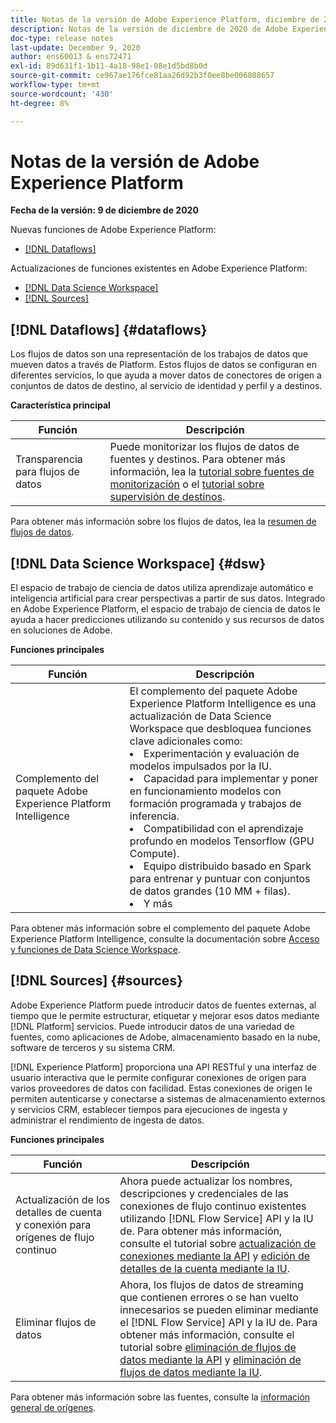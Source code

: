 ```yaml
---
title: Notas de la versión de Adobe Experience Platform, diciembre de 2020
description: Notas de la versión de diciembre de 2020 de Adobe Experience Platform.
doc-type: release notes
last-update: December 9, 2020
author: ens60013 & ens72471
exl-id: 89d631f1-1b11-4a18-98e1-08e1d5bd8b0d
source-git-commit: ce967ae176fce81aa26d92b3f0ee8be006808657
workflow-type: tm+mt
source-wordcount: '430'
ht-degree: 8%

---
```


# Notas de la versión de Adobe Experience Platform

**Fecha de la versión: 9 de diciembre de 2020**

Nuevas funciones de Adobe Experience Platform:

- [[!DNL Dataflows]](#dataflows)

Actualizaciones de funciones existentes en Adobe Experience Platform:

- [[!DNL Data Science Workspace]](#dsw)
- [[!DNL Sources]](#sources)

## [!DNL Dataflows] {#dataflows}

Los flujos de datos son una representación de los trabajos de datos que mueven datos a través de Platform. Estos flujos de datos se configuran en diferentes servicios, lo que ayuda a mover datos de conectores de origen a conjuntos de datos de destino, al servicio de identidad y perfil y a destinos.

**Característica principal**

| Función | Descripción |
| ------- | ----------- |
| Transparencia para flujos de datos | Puede monitorizar los flujos de datos de fuentes y destinos. Para obtener más información, lea la [tutorial sobre fuentes de monitorización](../../dataflows/ui/monitor-sources.md) o el [tutorial sobre supervisión de destinos](../../dataflows/ui/monitor-destinations.md). |

Para obtener más información sobre los flujos de datos, lea la [resumen de flujos de datos](../../dataflows/home.md).

## [!DNL Data Science Workspace] {#dsw}

El espacio de trabajo de ciencia de datos utiliza aprendizaje automático e inteligencia artificial para crear perspectivas a partir de sus datos. Integrado en Adobe Experience Platform, el espacio de trabajo de ciencia de datos le ayuda a hacer predicciones utilizando su contenido y sus recursos de datos en soluciones de Adobe.

**Funciones principales**

| Función | Descripción |
| --- | ---|
| Complemento del paquete Adobe Experience Platform Intelligence | El complemento del paquete Adobe Experience Platform Intelligence es una actualización de Data Science Workspace que desbloquea funciones clave adicionales como: <li> Experimentación y evaluación de modelos impulsados por la IU.</li><li> Capacidad para implementar y poner en funcionamiento modelos con formación programada y trabajos de inferencia.</li><li> Compatibilidad con el aprendizaje profundo en modelos Tensorflow (GPU Compute).</li><li> Equipo distribuido basado en Spark para entrenar y puntuar con conjuntos de datos grandes (10 MM + filas).</li><li>Y más</li> |

Para obtener más información sobre el complemento del paquete Adobe Experience Platform Intelligence, consulte la documentación sobre [Acceso y funciones de Data Science Workspace](../../data-science-workspace/access-features-dsw.md).

## [!DNL Sources] {#sources}

Adobe Experience Platform puede introducir datos de fuentes externas, al tiempo que le permite estructurar, etiquetar y mejorar esos datos mediante [!DNL Platform] servicios. Puede introducir datos de una variedad de fuentes, como aplicaciones de Adobe, almacenamiento basado en la nube, software de terceros y su sistema CRM.

[!DNL Experience Platform] proporciona una API RESTful y una interfaz de usuario interactiva que le permite configurar conexiones de origen para varios proveedores de datos con facilidad. Estas conexiones de origen le permiten autenticarse y conectarse a sistemas de almacenamiento externos y servicios CRM, establecer tiempos para ejecuciones de ingesta y administrar el rendimiento de ingesta de datos.

**Funciones principales**

| Función | Descripción |
| ------- | ----------- |
| Actualización de los detalles de cuenta y conexión para orígenes de flujo continuo | Ahora puede actualizar los nombres, descripciones y credenciales de las conexiones de flujo continuo existentes utilizando [!DNL Flow Service] API y la IU de. Para obtener más información, consulte el tutorial sobre [actualización de conexiones mediante la API](../../sources/tutorials/api/update.md) y [edición de detalles de la cuenta mediante la IU](../../sources/tutorials/ui/monitor.md). |
| Eliminar flujos de datos | Ahora, los flujos de datos de streaming que contienen errores o se han vuelto innecesarios se pueden eliminar mediante el [!DNL Flow Service] API y la IU de. Para obtener más información, consulte el tutorial sobre [eliminación de flujos de datos mediante la API](../../sources/tutorials/api/delete-dataflows.md) y [eliminación de flujos de datos mediante la IU](../../sources/tutorials/ui/delete.md). |

Para obtener más información sobre las fuentes, consulte la [información general de orígenes](../../sources/home.md).
